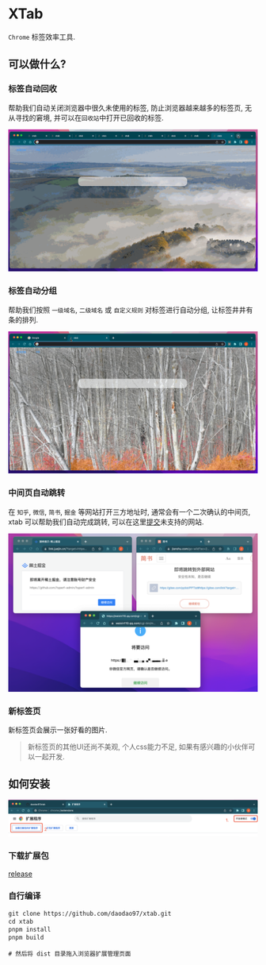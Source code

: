 # XTab

`Chrome` 标签效率工具.

## 可以做什么?

### 标签自动回收

帮助我们自动关闭浏览器中很久未使用的标签, 防止浏览器越来越多的标签页, 无从寻找的窘境, 并可以在`回收站`中打开已回收的标签.

![](./docs/tab-recycle.gif)

### 标签自动分组

帮助我们按照 `一级域名`, `二级域名` 或 `自定义规则` 对标签进行自动分组, 让标签井井有条的排列.

![](./docs/tab-group.gif)

### 中间页自动跳转

在 `知乎`, `微信`, `简书`, `掘金` 等网站打开三方地址时, 通常会有一个二次确认的中间页, xtab 可以帮助我们自动完成跳转, 可以在这里[提交](https://github.com/daodao97/xtab/issues/1)未支持的网站.

![](./docs/tab-jump.png)

### 新标签页

新标签页会展示一张好看的图片.

> 新标签页的其他UI还尚不美观, 个人css能力不足, 如果有感兴趣的小伙伴可以一起开发.

## 如何安装

![](./docs//install-crx.png)

### 下载扩展包

[release](https://github.com/daodao97/xtab/releases)

### 自行编译

```shell
git clone https://github.com/daodao97/xtab.git
cd xtab
pnpm install
pnpm build

# 然后将 dist 目录拖入浏览器扩展管理页面
```
